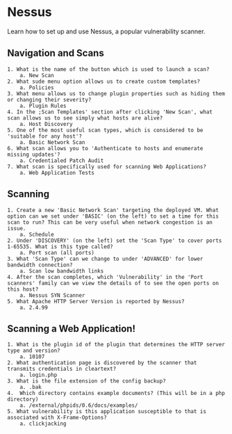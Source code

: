 # Nessus

Learn how to set up and use Nessus, a popular vulnerability scanner.

## Navigation and Scans

    1. What is the name of the button which is used to launch a scan?
        a. New Scan
    2. What sude menu option allows us to create custom templates?
        a. Policies
    3. What menu allows us to change plugin properties such as hiding them or changing their severity?
        a. Plugin Rules
    4. In the ;Scan Templates' section after clicking 'New Scan', what scan allows us to see simply what hosts are alive?
        a. Host Discovery
    5. One of the most useful scan types, which is considered to be 'suitable for any host'?
        a. Basic Network Scan
    6. What scan allows you to 'Authenticate to hosts and enumerate missing updates'?
        a. Credentialed Patch Audit
    7. What scan is specifically used for scanning Web Applications?
        a. Web Application Tests

## Scanning

    1. Create a new 'Basic Network Scan' targeting the deployed VM. What option can we set under 'BASIC' (on the left) to set a time for this scan to run? This can be very useful when network congestion is an issue.
        a. Schedule
    2. Under 'DISCOVERY' (on the left) set the 'Scan Type' to cover ports 1-65535. What is this type called?
        a. Port scan (all ports)
    3. What 'Scan Type' can we change to under 'ADVANCED' for lower bandwidth connection?
        a. Scan low bandwidth links
    4. After the scan completes, which 'Vulnerability' in the 'Port scanners' family can we view the details of to see the open ports on this host?
        a. Nessus SYN Scanner
    5. What Apache HTTP Server Version is reported by Nessus?
        a. 2.4.99

## Scanning a Web Application!

    1. What is the plugin id of the plugin that determines the HTTP server type and version?
        a. 10107
    2. What authentication page is discovered by the scanner that transmits credentials in cleartext?
        a. login.php
    3. What is the file extension of the config backup?
        a. .bak
    4.  Which directory contains example documents? (This will be in a php directory)
        a. /external/phpids/0.6/docs/examples/
    5. What vulnerability is this application susceptible to that is associated with X-Frame-Options?
        a. clickjacking